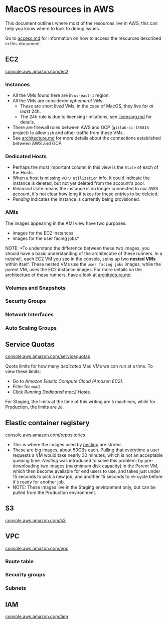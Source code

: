 # MacOS resources in AWS

This document outlines where most of the resources live in AWS, this can help you know where to look to debug issues.

Go to [access.md](./access.md) for information on how to access the resources described in this document.

## EC2

[console.aws.amazon.com/ec2](https://us-east-1.console.aws.amazon.com/ec2/home?region=us-east-1)

### Instances

- All the VMs found here are in `us-east-1` region.
- All the VMs are considered _ephemeral VMs_.
  - These are short lived VMs, in the case of MacOS, they live for _at least_ 24h.
  - The 24h rule is due to licensing limitations, see [licensing.md](./licensing.md) for details.
- There are firewall rules between AWS and GCP (`gitlab-ci-155816` project) to allow `ssh` and other traffic from these VMs.
- See [architecture.md](./architecture.md) for more details about the connections established between AWS and GCP.

### Dedicated Hosts

- Perhaps the most important column in this view is the `State` of each of the Hosts.
- When a host is missing `vCPU utilization` info, it could indicate the instance is deleted, but not yet deleted from the account's pool.
- _Released_ state means the instance is no longer connected to our AWS account, it's not clear how long it takes for these entries to be deleted.
- _Pending_ indicates the instance is currently being provisioned.

### AMIs

The images appearing in the AMI view have two purposes:

- images for the EC2 instances
- images for the user facing jobs*

NOTE: *To understand the difference between these two images, you should have a basic understanding of the architecutre of these runners.
In a nutshell, each EC2 VM you see in the console, spins up two **nested VMs** within itself.
These nested VMs use the `user facing jobs` images, while the parent VM, uses the EC2 instance images.
For more details on the architecture of these runners, have a look at [architecture.md](./architecture.md).

### Volumes and Snapshots

### Security Groups

### Network Interfaces

### Auto Scaling Groups

## Service Quotas

[console.aws.amazon.com/servicequotas](https://us-east-1.console.aws.amazon.com/servicequotas/home?region=us-east-1#)

Quota limits for how many _dedicated_ Mac VMs we can run at a time. To view these limits:

- Go to _Amazon Elastic Compute Cloud (Amazon EC2)_.
- Filter for `mac2`.
- Click _Running Dedicated mac2 Hosts_.

For Staging, the limits at the time of this writing are `8` machines, while for Production, the limits are `20`.

## Elastic container registery

[console.aws.amazon.com/repositories](https://us-east-1.console.aws.amazon.com/ecr/repositories?region=us-east-1)

- This is where the images used by [nesting](./architecture.md#nesting) are stored.
- These are big images, about 50GBs each. Pulling that everytime a user requests a VM would take nearly 30 minutes, which is not an acceptable queuing time. _Nesting_ was introduced to solve this problem; by pre-downloading two images (maxmimum disk capacity) in the Parent VM, which then become available for end users to use, and takes just under 15 seconds to pick a new job, and another 15 seconds to re-cycle before it's ready for another job.
- NOTE: These images live in the Staging environment only, but can be pulled from the Production environment.

## S3

[console.aws.amazon.com/s3](https://s3.console.aws.amazon.com/s3/home?region=us-east-1)

## VPC

[console.aws.amazon.com/vpc](https://us-east-1.console.aws.amazon.com/vpcconsole/home?region=us-east-1#Home:)

### Route table

### Security groups

### Subnets

## IAM

[console.aws.amazon.com/iam](https://us-east-1.console.aws.amazon.com/iamv2/home?region=us-east-1#/home)
